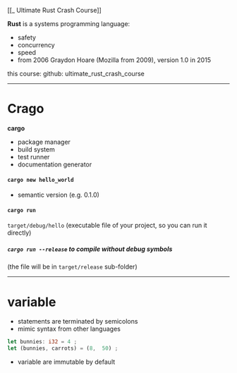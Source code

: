 [[_ Ultimate Rust Crash Course]]

**Rust** is a systems programming language:
- safety
- concurrency
- speed
- from 2006 Graydon Hoare (Mozilla from 2009), version 1.0 in 2015

this course: github: ultimate_rust_crash_course

---
# Crago
**cargo** 
- package manager
- build system
- test runner
- documentation generator

#### `cargo new hello_world`
- semantic version (e.g. 0.1.0)

#### `cargo run`
`target/debug/hello`  (executable file of your project, so you can run it directly)
##### `cargo run --release` to compile without debug symbols
(the file will be in `target/release` sub-folder)


------
# variable
- statements are terminated by semicolons
- mimic syntax from other languages
```rust
let bunnies: i32 = 4 ;
let (bunnies, carrots) = (8,  50) ;

```
- variable are immutable by default





